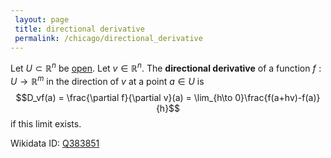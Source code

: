 ```yaml
---
 layout: page
 title: directional derivative
 permalink: /chicago/directional_derivative
---
```

Let $U \subset \mathbb R^n$ be [open](https://defsmath.github.io/DefsMath/open). Let $v \in \mathbb R^n$. The **directional derivative** of a function $f:U\to\mathbb R^m$ in the direction of $v$ at a point $a \in U$ is $$D_vf(a) = \frac{\partial f}{\partial v}(a) = \lim_{h\to 0}\frac{f(a+hv)-f(a)}{h}$$ if this limit exists.

Wikidata ID: [Q383851](https://www.wikidata.org/wiki/Q383851)